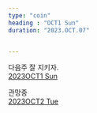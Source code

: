 ```yaml
---
type: "coin"
heading : "OCT1 Sun"
duration: "2023.OCT.07"


---
```

 


다음주 잘 지키자.  
[2023OCT1 Sun](/todo/images/Document2023OCT1-Sun-1.pdf)



관망중     
[2023OCT2 Tue](/todo/images/Document2023OCT1-Tue.pdf)


